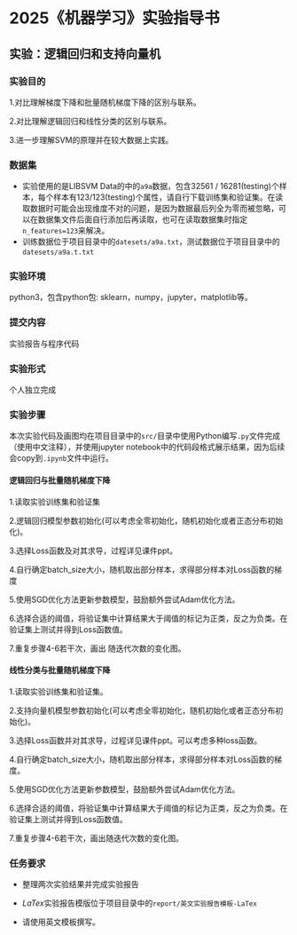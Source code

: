 # 2025《机器学习》实验指导书

## 实验：逻辑回归和支持向量机

### 实验目的

1.对比理解梯度下降和批量随机梯度下降的区别与联系。

2.对比理解逻辑回归和线性分类的区别与联系。

3.进一步理解SVM的原理并在较大数据上实践。

### 数据集

* 实验使用的是LIBSVM Data的中的`a9a`数据，包含32561 / 16281(testing)个样本，每个样本有123/123(testing)个属性，请自行下载训练集和验证集。在读取数据时可能会出现维度不对的问题，是因为数据最后列全为零而被忽略，可以在数据集文件后面自行添加后再读取，也可在读取数据集时指定`n_features=123`来解决。
* 训练数据位于项目目录中的`datesets/a9a.txt`，测试数据位于项目目录中的`datesets/a9a.t.txt`

### 实验环境

python3，包含python包: sklearn，numpy，jupyter，matplotlib等。

### 提交内容

实验报告与程序代码

### 实验形式

个人独立完成

### 实验步骤

本次实验代码及画图均在项目目录中的`src/`目录中使用Python编写`.py`文件完成（使用中文注释），并使用jupyter notebook中的代码段格式展示结果，因为后续会copy到`.ipynb`文件中运行。

#### 逻辑回归与批量随机梯度下降

1.读取实验训练集和验证集

2.逻辑回归模型参数初始化(可以考虑全零初始化，随机初始化或者正态分布初始化)。

3.选择Loss函数及对其求导，过程详见课件ppt。

4.自行确定batch_size大小，随机取出部分样本，求得部分样本对Loss函数的梯度

5.使用SGD优化方法更新参数模型，鼓励额外尝试Adam优化方法。

6.选择合适的阈值，将验证集中计算结果大于阈值的标记为正类，反之为负类。在验证集上测试并得到Loss函数值。

7.重复步骤4-6若干次，画出 随迭代次数的变化图。

#### 线性分类与批量随机梯度下降

1.读取实验训练集和验证集。

2.支持向量机模型参数初始化(可以考虑全零初始化，随机初始化或者正态分布初始化)。

3.选择Loss函数并对其求导，过程详见课件ppt。可以考虑多种loss函数。

4.自行确定batch_size大小，随机取出部分样本，求得部分样本对Loss函数的梯度。

5.使用SGD优化方法更新参数模型，鼓励额外尝试Adam优化方法。

6.选择合适的阈值，将验证集中计算结果大于阈值的标记为正类，反之为负类。在验证集上测试并得到Loss函数值。

7.重复步骤4-6若干次，画出随迭代次数的变化图。

### 任务要求

* 整理两次实验结果并完成实验报告

* $LaTex$实验报告模版位于项目目录中的`report/英文实验报告模板-LaTex`

* 请使用英文模板撰写。